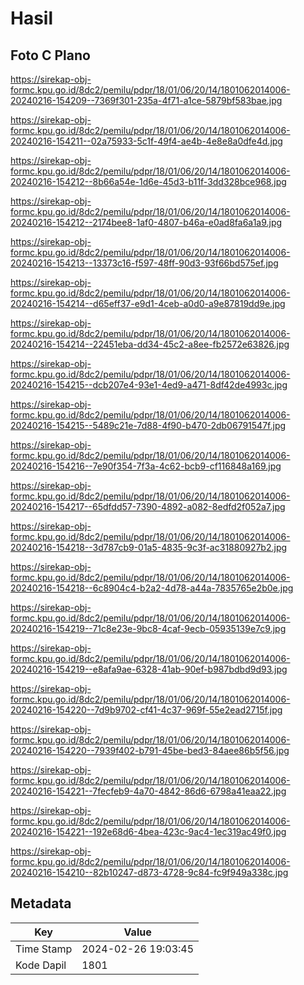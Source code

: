 # Hasil

## Foto C Plano

https://sirekap-obj-formc.kpu.go.id/8dc2/pemilu/pdpr/18/01/06/20/14/1801062014006-20240216-154209--7369f301-235a-4f71-a1ce-5879bf583bae.jpg

https://sirekap-obj-formc.kpu.go.id/8dc2/pemilu/pdpr/18/01/06/20/14/1801062014006-20240216-154211--02a75933-5c1f-49f4-ae4b-4e8e8a0dfe4d.jpg

https://sirekap-obj-formc.kpu.go.id/8dc2/pemilu/pdpr/18/01/06/20/14/1801062014006-20240216-154212--8b66a54e-1d6e-45d3-b11f-3dd328bce968.jpg

https://sirekap-obj-formc.kpu.go.id/8dc2/pemilu/pdpr/18/01/06/20/14/1801062014006-20240216-154212--2174bee8-1af0-4807-b46a-e0ad8fa6a1a9.jpg

https://sirekap-obj-formc.kpu.go.id/8dc2/pemilu/pdpr/18/01/06/20/14/1801062014006-20240216-154213--13373c16-f597-48ff-90d3-93f66bd575ef.jpg

https://sirekap-obj-formc.kpu.go.id/8dc2/pemilu/pdpr/18/01/06/20/14/1801062014006-20240216-154214--d65eff37-e9d1-4ceb-a0d0-a9e87819dd9e.jpg

https://sirekap-obj-formc.kpu.go.id/8dc2/pemilu/pdpr/18/01/06/20/14/1801062014006-20240216-154214--22451eba-dd34-45c2-a8ee-fb2572e63826.jpg

https://sirekap-obj-formc.kpu.go.id/8dc2/pemilu/pdpr/18/01/06/20/14/1801062014006-20240216-154215--dcb207e4-93e1-4ed9-a471-8df42de4993c.jpg

https://sirekap-obj-formc.kpu.go.id/8dc2/pemilu/pdpr/18/01/06/20/14/1801062014006-20240216-154215--5489c21e-7d88-4f90-b470-2db06791547f.jpg

https://sirekap-obj-formc.kpu.go.id/8dc2/pemilu/pdpr/18/01/06/20/14/1801062014006-20240216-154216--7e90f354-7f3a-4c62-bcb9-cf116848a169.jpg

https://sirekap-obj-formc.kpu.go.id/8dc2/pemilu/pdpr/18/01/06/20/14/1801062014006-20240216-154217--65dfdd57-7390-4892-a082-8edfd2f052a7.jpg

https://sirekap-obj-formc.kpu.go.id/8dc2/pemilu/pdpr/18/01/06/20/14/1801062014006-20240216-154218--3d787cb9-01a5-4835-9c3f-ac31880927b2.jpg

https://sirekap-obj-formc.kpu.go.id/8dc2/pemilu/pdpr/18/01/06/20/14/1801062014006-20240216-154218--6c8904c4-b2a2-4d78-a44a-7835765e2b0e.jpg

https://sirekap-obj-formc.kpu.go.id/8dc2/pemilu/pdpr/18/01/06/20/14/1801062014006-20240216-154219--71c8e23e-9bc8-4caf-9ecb-05935139e7c9.jpg

https://sirekap-obj-formc.kpu.go.id/8dc2/pemilu/pdpr/18/01/06/20/14/1801062014006-20240216-154219--e8afa9ae-6328-41ab-90ef-b987bdbd9d93.jpg

https://sirekap-obj-formc.kpu.go.id/8dc2/pemilu/pdpr/18/01/06/20/14/1801062014006-20240216-154220--7d9b9702-cf41-4c37-969f-55e2ead2715f.jpg

https://sirekap-obj-formc.kpu.go.id/8dc2/pemilu/pdpr/18/01/06/20/14/1801062014006-20240216-154220--7939f402-b791-45be-bed3-84aee86b5f56.jpg

https://sirekap-obj-formc.kpu.go.id/8dc2/pemilu/pdpr/18/01/06/20/14/1801062014006-20240216-154221--7fecfeb9-4a70-4842-86d6-6798a41eaa22.jpg

https://sirekap-obj-formc.kpu.go.id/8dc2/pemilu/pdpr/18/01/06/20/14/1801062014006-20240216-154221--192e68d6-4bea-423c-9ac4-1ec319ac49f0.jpg

https://sirekap-obj-formc.kpu.go.id/8dc2/pemilu/pdpr/18/01/06/20/14/1801062014006-20240216-154210--82b10247-d873-4728-9c84-fc9f949a338c.jpg


## Metadata

| Key        | Value               |
| ---------- | ------------------- |
| Time Stamp | 2024-02-26 19:03:45 |
| Kode Dapil | 1801                |




